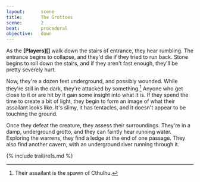 ```yaml
---
layout:      scene
title:       The Grottoes
scene:       2
beat:        procedural
objective:   down
---
```



As the **[Players][]** walk down the stairs of entrance, they hear rumbling.
The entrance begins to collapse, and they'd die if they tried to run back.
Stone begins to roll down the stairs, and if they aren't fast enough,
they'll be pretty severely hurt.

[#]: # (run => ATHLETICS > 3)

Now, they're a dozen feet underground, and possibly wounded.
While they're still in the dark, they're attacked by something.[^0]
Anyone who get close to it or are hit by it gain some insight into what it is.
If they spend the time to create a bit of light,
they begin to form an image of what their assailant looks like.
It's slimy, it has tentacles, and it doesn't appear to be touching the ground.

Once they defeat the creature, they assess their surroundings.
They're in a damp, underground grotto, and they can faintly hear running water.
Exploring the warrens, they find a ledge at the end of one passage.
They also find another cavern, with an underground river running through it.


[^0]: Their assailant is the spawn of Cthulhu.


{% include trail/refs.md %}











